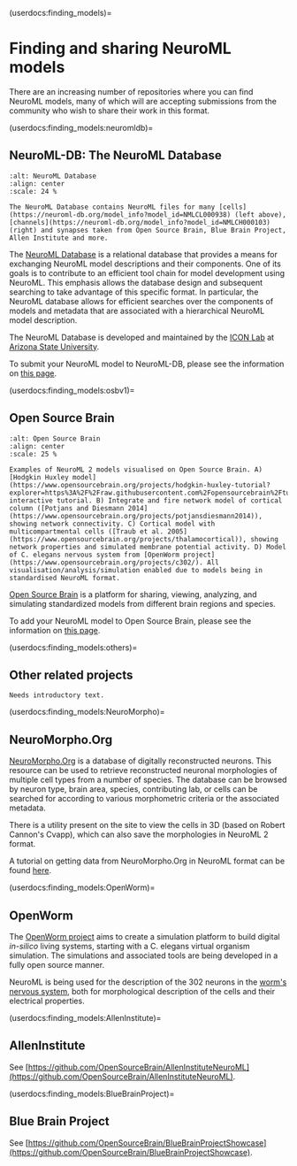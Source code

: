 (userdocs:finding_models)=
# Finding and sharing NeuroML models


There are an increasing number of repositories where you can find NeuroML models, many of which will are accepting submissions from the community who wish to share their work in this format.

(userdocs:finding_models:neuromldb)=
## NeuroML-DB: The NeuroML Database

```{figure} ../images/NML-DB.png
:alt: NeuroML Database
:align: center
:scale: 24 %

The NeuroML Database contains NeuroML files for many [cells](https://neuroml-db.org/model_info?model_id=NMLCL000938) (left above), [channels](https://neuroml-db.org/model_info?model_id=NMLCH000103) (right) and synapses taken from Open Source Brain, Blue Brain Project, Allen Institute and more.  

```

The [NeuroML Database](https://neuroml-db.org/) is a relational database that provides a means for exchanging NeuroML model descriptions and their components.
One of its goals is to contribute to an efficient tool chain for model development using NeuroML.
This emphasis allows the database design and subsequent searching to take advantage of this specific format.
In particular, the NeuroML database allows for efficient searches over the components of models and metadata that are associated with a hierarchical NeuroML model description.

The NeuroML Database is developed and maintained by the [ICON Lab](https://iconlab.asu.edu/) at [Arizona State University](https://asu.edu/).

To submit your NeuroML model to NeuroML-DB, please see the information on [this page](https://neuroml-db.org/about).

(userdocs:finding_models:osbv1)=
## Open Source Brain

```{figure} ../images/OSBv1.png
:alt: Open Source Brain
:align: center
:scale: 25 %

Examples of NeuroML 2 models visualised on Open Source Brain. A) [Hodgkin Huxley model](https://www.opensourcebrain.org/projects/hodgkin-huxley-tutorial?explorer=https%3A%2F%2Fraw.githubusercontent.com%2Fopensourcebrain%2Ftutorials%2Fdevelopment%2Fmodels%2FhodgkinHuxley%2FGEPPETTO.json) interactive tutorial. B) Integrate and fire network model of cortical column ([Potjans and Diesmann 2014](https://www.opensourcebrain.org/projects/potjansdiesmann2014)), showing network connectivity. C) Cortical model with multicompartmental cells ([Traub et al. 2005](https://www.opensourcebrain.org/projects/thalamocortical)), showing network properties and simulated membrane potential activity. D) Model of C. elegans nervous system from [OpenWorm project](https://www.opensourcebrain.org/projects/c302/). All visualisation/analysis/simulation enabled due to models being in standardised NeuroML format.

```

[Open Source Brain](https://www.opensourcebrain.org) is a platform for sharing, viewing, analyzing, and simulating standardized models from different brain regions and species.

To add your NeuroML model to Open Source Brain, please see the information on [this page](https://www.opensourcebrain.org/docs#Creating_Your_Own_Project).

(userdocs:finding_models:others)=
## Other related projects
```{note}
Needs introductory text.
```

(userdocs:finding_models:NeuroMorpho)=
## NeuroMorpho.Org


[NeuroMorpho.Org](https://neuromorpho.org) is a database of digitally reconstructed neurons. This resource can be used to retrieve reconstructed neuronal morphologies of multiple cell types from a number of species. The database can be browsed by neuron type, brain area, species, contributing lab, or cells can be searched for according to various morphometric criteria or the associated metadata.

There is a utility present on the site to view the cells in 3D (based on Robert Cannon's Cvapp), which can also save the morphologies in NeuroML 2 format.

A tutorial on getting data from NeuroMorpho.Org in NeuroML format can be found [here](https://github.com/NeuralEnsemble/NeuroinformaticsTutorial/blob/master/Exercises/Exercise1_NeuroMorpho_to_OSB.md).


(userdocs:finding_models:OpenWorm)=
## OpenWorm

The [OpenWorm project](http://www.openworm.org) aims to create a simulation platform to build digital <i>in-silico</i> living systems, starting with a C. elegans virtual organism simulation. The simulations and associated tools are being developed in a fully open source manner.

NeuroML is being used for the description of the 302 neurons in the [worm's nervous system](https://www.opensourcebrain.org/projects/c302/), both for morphological description of the cells and their electrical properties.



(userdocs:finding_models:AllenInstitute)=
## AllenInstitute

See [https://github.com/OpenSourceBrain/AllenInstituteNeuroML](https://github.com/OpenSourceBrain/AllenInstituteNeuroML).


(userdocs:finding_models:BlueBrainProject)=
## Blue Brain Project

See [https://github.com/OpenSourceBrain/BlueBrainProjectShowcase](https://github.com/OpenSourceBrain/BlueBrainProjectShowcase).
